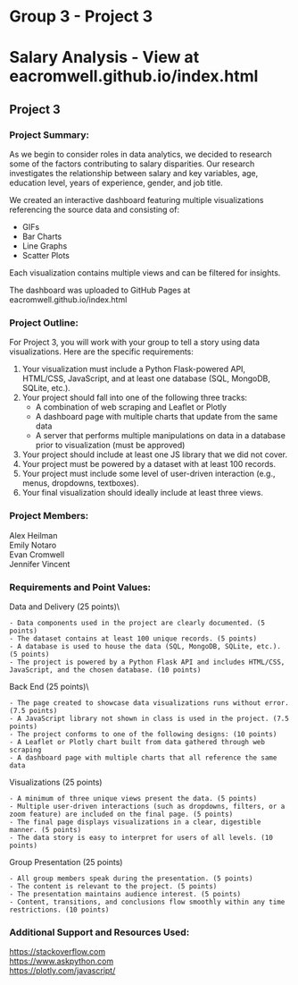 # Group 3 - Project 3

# Salary Analysis - View at eacromwell.github.io/index.html
## Project 3
### Project Summary:
As we begin to consider roles in data analytics, we decided to research some of the factors contributing to salary disparities. Our research investigates the relationship between salary and key variables,  age, education level, years of experience, gender, and job title. 

We created an interactive dashboard featuring multiple visualizations referencing the source data and consisting of:

- GIFs
- Bar Charts
- Line Graphs
- Scatter Plots

Each visualization contains multiple views and can be filtered for insights.

The dashboard was uploaded to GitHub Pages at eacromwell.github.io/index.html

### Project Outline:
For Project 3, you will work with your group to tell a story using data visualizations. Here are the specific requirements:

1. Your visualization must include a Python Flask-powered API, HTML/CSS, JavaScript, and at least one database (SQL, MongoDB, SQLite, etc.).
2. Your project should fall into one of the following three tracks:
    - A combination of web scraping and Leaflet or Plotly
    - A dashboard page with multiple charts that update from the same data
    - A server that performs multiple manipulations on data in a database prior to visualization (must be approved)
3. Your project should include at least one JS library that we did not cover.
4. Your project must be powered by a dataset with at least 100 records.
5. Your project must include some level of user-driven interaction (e.g., menus, dropdowns, textboxes).
6. Your final visualization should ideally include at least three views.

### Project Members:
Alex Heilman\
Emily Notaro\
Evan Cromwell\
Jennifer Vincent

### Requirements and Point Values:
Data and Delivery (25 points)\

    - Data components used in the project are clearly documented. (5 points)
    - The dataset contains at least 100 unique records. (5 points)
    - A database is used to house the data (SQL, MongoDB, SQLite, etc.). (5 points)
    - The project is powered by a Python Flask API and includes HTML/CSS, JavaScript, and the chosen database. (10 points)

Back End (25 points)\

    - The page created to showcase data visualizations runs without error. (7.5 points)
    - A JavaScript library not shown in class is used in the project. (7.5 points)
    - The project conforms to one of the following designs: (10 points)
    - A Leaflet or Plotly chart built from data gathered through web scraping
    - A dashboard page with multiple charts that all reference the same data

Visualizations (25 points)

    - A minimum of three unique views present the data. (5 points)
    - Multiple user-driven interactions (such as dropdowns, filters, or a zoom feature) are included on the final page. (5 points)
    - The final page displays visualizations in a clear, digestible manner. (5 points)
    - The data story is easy to interpret for users of all levels. (10 points)

Group Presentation (25 points)

    - All group members speak during the presentation. (5 points)
    - The content is relevant to the project. (5 points)
    - The presentation maintains audience interest. (5 points)
    - Content, transitions, and conclusions flow smoothly within any time restrictions. (10 points)

### Additional Support and Resources Used:
https://stackoverflow.com \
https://www.askpython.com \
https://plotly.com/javascript/ 
